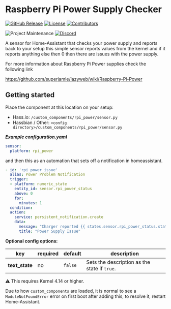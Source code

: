 # Raspberry Pi Power Supply Checker
[![GitHub Release][releases-shield]][releases]
[![License][license-shield]](LICENSE.md) 
[![Contributors][contributors-shield]][contributors]

![Project Maintenance][maintenance-shield1] 
[![Discord][discord-shield]][discord]

A sensor for Home-Assistant that checks your power supply and reports back to your setup
this simple sensor reports values from the kernel and if it reports anything else then 0 then there are issues with the power supply.

For more information about Raspberry Pi Power supplies check the following link

https://github.com/superjamie/lazyweb/wiki/Raspberry-Pi-Power

## Getting started
Place the component at this location on your setup: 

* Hass.io: `/custom_components/rpi_power/sensor.py`
* Hassbian / Other: `<config directory>/custom_components/rpi_power/sensor.py`

***Example configuration.yaml***

```yaml
sensor:
  platform: rpi_power
```

and then this as an automation that sets off a notification in homeassistant.

```yaml
- id: 'rpi_power_issue'
  alias: Power Problem Notification
  trigger:
  - platform: numeric_state
    entity_id: sensor.rpi_power_status
    above: 0
    for:
      minutes: 1
  condition:
  action:
    service: persistent_notification.create
    data:
      message: "Charger reported {{ states.sensor.rpi_power_status.state }}"
      title: "Power Supply Issue"
```

**Optional config options:**  

| key | required | default | description
| --- | --- | --- | ---
| **text_state** | no | `false` | Sets the description as the state if `true`.

⚠️ This requires Kernel 4.14 or higher.

Due to how `custom_components` are loaded, it is normal to see a `ModuleNotFoundError` error on first boot after adding this, to resolve it, restart Home-Assistant.


[discord]: https://discord.gg/Qa5fW2R
[discord-shield]: https://img.shields.io/discord/330944238910963714.svg?style=for-the-badge
[contributors-shield]: https://img.shields.io/github/contributors/custom-components/sensor.rpi_power.svg?style=for-the-badge
[contributors]: https://github.com/custom-components/sensor.rpi_power/graphs/contributors/
[license-shield]: https://img.shields.io/github/license/custom-components/sensor.rpi_power.svg?style=for-the-badge
[maintenance-shield1]: https://img.shields.io/badge/maintainer-Toast%20%40swetoast-blue.svg?style=for-the-badge
[releases-shield]: https://img.shields.io/github/release/custom-components/sensor.rpi_power.svg?style=for-the-badge
[releases]: https://github.com/custom-components/sensor.rpi_power/releases
